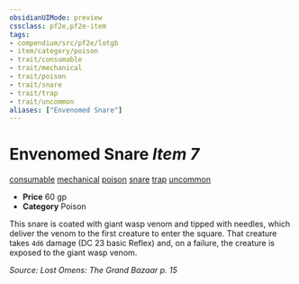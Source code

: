 ```yaml
---
obsidianUIMode: preview
cssclass: pf2e,pf2e-item
tags:
- compendium/src/pf2e/lotgb
- item/category/poison
- trait/consumable
- trait/mechanical
- trait/poison
- trait/snare
- trait/trap
- trait/uncommon
aliases: ["Envenomed Snare"]
---
```

# Envenomed Snare *Item 7*  
[consumable](rules/traits/consumable.md "Consumable Item Trait")  [mechanical](rules/traits/mechanical.md "Mechanical Hazard Trait")  [poison](rules/traits/poison.md "Poison Effect Trait")  [snare](rules/traits/snare.md "Snare Item Trait")  [trap](rules/traits/trap.md "Trap Hazard Trait")  [uncommon](rules/traits/uncommon.md "Uncommon Rarity Trait")  

- **Price** 60 gp
- **Category** Poison

This snare is coated with giant wasp venom and tipped with needles, which deliver the venom to the first creature to enter the square. That creature takes `4d6` damage (DC 23 basic Reflex) and, on a failure, the creature is exposed to the giant wasp venom.

*Source: Lost Omens: The Grand Bazaar p. 15*